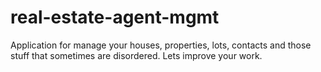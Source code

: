 # real-estate-agent-mgmt
Application for manage your houses, properties, lots, contacts and those stuff that sometimes are disordered. Lets improve your work.
